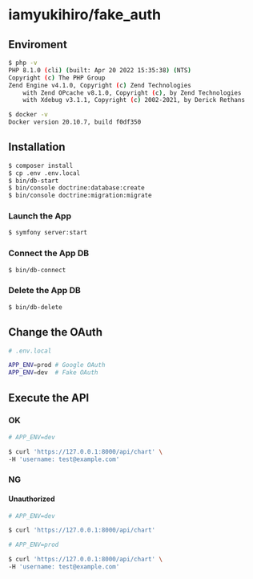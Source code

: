 # iamyukihiro/fake_auth

## Enviroment

```bash
$ php -v
PHP 8.1.0 (cli) (built: Apr 20 2022 15:35:38) (NTS)
Copyright (c) The PHP Group
Zend Engine v4.1.0, Copyright (c) Zend Technologies
    with Zend OPcache v8.1.0, Copyright (c), by Zend Technologies
    with Xdebug v3.1.1, Copyright (c) 2002-2021, by Derick Rethans
```

```bash
$ docker -v
Docker version 20.10.7, build f0df350
```

## Installation

```bash
$ composer install
$ cp .env .env.local
$ bin/db-start
$ bin/console doctrine:database:create
$ bin/console doctrine:migration:migrate
```

### Launch the App

```bash
$ symfony server:start
```

### Connect the App DB

```bash
$ bin/db-connect
```

### Delete the App DB

```bash
$ bin/db-delete
```

## Change the OAuth

```bash
# .env.local

APP_ENV=prod # Google OAuth
APP_ENV=dev  # Fake OAuth
```

## Execute the API

### OK

```bash
# APP_ENV=dev

$ curl 'https://127.0.0.1:8000/api/chart' \
-H 'username: test@example.com'
```

### NG

#### Unauthorized

```bash
# APP_ENV=dev

$ curl 'https://127.0.0.1:8000/api/chart'
```

```bash
# APP_ENV=prod

$ curl 'https://127.0.0.1:8000/api/chart' \
-H 'username: test@example.com'
```